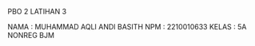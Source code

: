 
PBO 2 LATIHAN 3

NAMA    : MUHAMMAD AQLI ANDI BASITH
NPM     : 2210010633
KELAS   : 5A NONREG BJM

